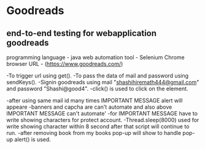 # Goodreads
## end-to-end testing for webapplication goodreads
programming language - java
web automation tool - Selenium
Chrome browser
URL - (https://www.goodreads.com/)

-To trigger url using get().
-To pass the data of mail and password using sendKeys().
-Signin goodreads using mail "shashihiremath444@gmail.com" and password "Shashi@good4".
-click() is used to click on the element.

-after using same mail id many times IMPORTANT MESSAGE alert will appeare
-banners and capcha are can't automate and also above IMPORTANT MESSAGE can't automate'
-for IMPORTANT MESSAGE have to write showing characters for protect account.
-Thread.sleep(8000) used for write showing character within 8 second after that script will continue to run.
-after removing book from my books pop-up will show to handle pop-up alert() is used.

